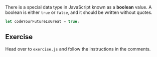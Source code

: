 











There is a special data type in JavaScript known as a **boolean** value. A boolean is either `true` or `false`, and it should be written without quotes.

```js
let codeYourFutureIsGreat = true;
```

## Exercise

Head over to `exercise.js` and follow the instructions in the comments.
